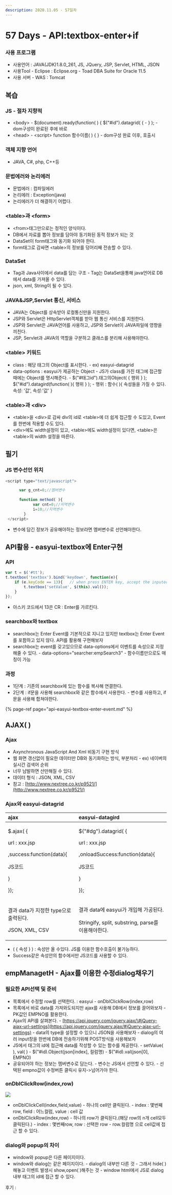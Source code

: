 ```yaml
---
description: 2020.11.05 - 57일차
---
```


# 57 Days - API:textbox-enter+if

### 사용 프로그램

* 사용언어 : JAVA\(JDK\)1.8.0\_261, JS, JQuery, JSP, Servlet, HTML, JSON
* 사용Tool  - Eclipse : Eclipse.org - Toad DBA Suite for Oracle 11.5
* 사용 서버 - WAS : Tomcat

## 복습

### JS - 절차 지향적

* &lt;body&gt; - $\(document\).ready\(function\( \) {       $\("\#id"\).datagrid\( { - } \); - dom구성이 완료된 후에 바로
* &lt;head&gt; - &lt;script&gt;     function 함수이름\( \) { } - dom구성 완료 이후, 호출시

### 객체 지향 언어

* JAVA, C\#, php, C++등

### 문법에러와 논리에러

* 문법에러 : 컴파일에러
* 논리에러 : Exception\(java\)
* 논리에러가 더 해결하기 어렵다.

### &lt;table&gt;과 &lt;form&gt;

* &lt;from&gt;태그만으로는 정적인 양식이다.
* DB에서 자료를 뽑아 정보를 담아야 동기화된 동적 정보가 되는 것
* DataSet이 form태그와 동기화 되어야 한다.
* form태그로 감싸면 &lt;table&gt;의 정보를 덩어리째 전송할 수 있다.

### DataSet

* Tag과 Java사이에서 data를 담는 구조 - Tag는 DataSet을통해 java언어로 DB에서 data를 가져올 수 있다.
* json, xml, String이 될 수 있다.

### JAVA&JSP,Servlet 통신, 서비스

* JAVA는 Object를 상속받아 로컬통신만을 지원한다.
* JSP와 Servlet은 HttpServlet객체를 받아 웹 통신 서비스를 지원한다.
* JSP와 Servlet은 JAVA언어를 사용하고, JSP와 Servlet이 JAVA파일에 영향을 끼친다.
* JSP, Servlet과 JAVA의 역할을 구분하고 클래스를 분리해 사용해야한다.

### &lt;table&gt; 키워드

* class : 해당 태그의 Object를 표시한다.  - ex\) easyui-datagrid
* data-options : easyui가 제공하는 Object - JS가 class를 가진 태그에 접근할 때에는 Object를 명시해준다. - $\("\#태그id"\).태그의Object\( { 행위 } \);   $\("\#id"\).datagird\(function\( \){ 행위 } \); - 행위 : 함수\( \){ 속성들을 가질 수 있다. 속성: '값', 속성:'값' }

### &lt;table&gt;과 &lt;div&gt;

* &lt;table&gt;을 &lt;div&gt;로 감싸 div의 id로 &lt;table&gt;에 더 쉽게 접근할 수 도있고, Event를 한번에 적용할 수도 있다.
* &lt;div&gt;에도 width설정이 있고, &lt;table&gt;에도 width설정이 있다면, &lt;table&gt;은 &lt;table&gt;의 width 설정을 따른다.

## 필기

### JS 변수선언 위치

```javascript
<script type="text/javascript">

      var g_cnt=0;//멤버변수
      
      function method( ){
            var cnt=0;//지역변수
            i=10;//지역변수
        }
 </script>
```

* 변수에 담긴 정보가 공유해야하는 정보라면 멤버변수로 선언해야한다.

## API활용 - easyui-textbox에 Enter구현

### API

```javascript
var t = $('#tt');
t.textbox('textbox').bind('keydown', function(e){
	if (e.keyCode == 13){	// when press ENTER key, accept the inputed value.
		t.textbox('setValue', $(this).val());
	}
});
```

* 아스키 코드에서 13은 CR : Enter를 가르킨다.

### searchbox와  textbox

* searchbox는 Enter Event를 기본적으로 지니고 있지만 textbox는 Enter Event를 포함하고 있지 않다. API를 활용해 구현해보자
* searchbox는 event를 갖고있으므로 data-options에서 이벤트를 속성으로 지정해줄 수 있다. - data-options="searcher:empSearch3" - 함수이름만으로도 매칭이 가능

### 과정

* 1단계 : 기존의 searchbox에 있는 함수를 복사해 연결한다.
* 2단계 : if문을 사용해 searchbox와 같은 함수에서 사용한다. - 변수를 사용하고, if문을 사용해 합쳐야한다.

{% page-ref page="api-easyui-textbox-enter-event.md" %}

## AJAX\( \)

### Ajax

* Axynchronous JavaScript And Xml 비동기 구현 방식
* 웹 화면 갱신없이 필요한 데이터만 DB와 동기화하는 방식, 부분처리 - ex\) 네이버의 실시간 검색어 순위
* 너무 남발하면 산만해질 수 있다.
* 데이터 형식 : JSON, XML, CSV
* 참고 : [http://www.nextree.co.kr/p9521/](http://www.nextree.co.kr/p9521/)

### Ajax와 easyui-datagrid

<table>
  <thead>
    <tr>
      <th style="text-align:left">ajax</th>
      <th style="text-align:left">easyui-datagird</th>
    </tr>
  </thead>
  <tbody>
    <tr>
      <td style="text-align:left">
        <p>$.ajax( {</p>
        <p>url : xxx.jsp</p>
        <p>,success:function(data){</p>
        <p>JS&#xCF54;&#xB4DC;</p>
        <p>}</p>
        <p>});</p>
      </td>
      <td style="text-align:left">
        <p>$(&quot;#dg&quot;).datagrid( {</p>
        <p>url : xxx.jsp</p>
        <p>,onloadSuccess:function(data){</p>
        <p>JS&#xCF54;&#xB4DC;</p>
        <p>}</p>
        <p>});</p>
      </td>
    </tr>
    <tr>
      <td style="text-align:left">
        <p>&#xACB0;&#xACFC; data&#xAC00; &#xC9C0;&#xC815;&#xD55C; type&#xC73C;&#xB85C;
          &#xCD9C;&#xB825;&#xB41C;&#xB2E4;.</p>
        <p>JSON, XML, CSV</p>
      </td>
      <td style="text-align:left">
        <p>&#xACB0;&#xACFC; data&#xC5D0; easyui&#xAC00; &#xAC1C;&#xC785;&#xD574;
          &#xAC00;&#xACF5;&#xB41C;&#xB2E4;.</p>
        <p>Stringify, split, substring, parse&#xB97C; &#xC774;&#xC6A9;&#xD574;&#xC57C;&#xD55C;&#xB2E4;.</p>
      </td>
    </tr>
  </tbody>
</table>

* \( { 속성 } \) : 속성만 올 수있다. JS를 이용한 함수호출이 불가능하다.
* Success같은 속성안의 함수에서만 JS코드를 사용할 수 있다.

## empManagetH - Ajax를 이용한 수정dialog채우기

### 필요한 API선택 및 준비

* 목록에서 수정할 row를 선택한다. : easyui - onDblClickRow\(index,row\)
* 목록에서 바로 data를 가져와도되지만 ajax를 사용해 DB에서 정보를 끌어와보자 - PK값인 EMPNO를 활용한다.
* Ajax의 API를 살펴본다. - [https://api.jquery.com/jquery.ajax/\#jQuery-ajax-url-settings](https://api.jquery.com/jquery.ajax/#jQuery-ajax-url-settings) - data의 type을 설정할 수 있으니 JSON을 사용해보자 - dialog의 여러 input창을 한번에 DB에 전송하기위해 POST방식을 사용해보자
* JS에서 태그의 id에 접근해 data를 작성할 수 있는 함수를 제공한다. - setValue\( \), val\( \) - $\("\#id\).Object\(json\[index\], 컬럼명\) - $\("\#id\).val\(json\[0\], EMPNO\)
* 공유되어야 하는 정보는 멤버변수로 담는다. - 변수는 JS에서 선언할 수 있다. - 선택된 empno값이 수정버튼 클릭시 유지-&gt;넘어가야 한다.

### onDblClickRow\(index,row\)

![](../../.gitbook/assets/1%20%2859%29.png)

* onDblClickCell\(index,field,value\) - 하나의 cell만 클릭된다. - index : 몇번째row, field : 어느컬럼, value : cell 값
* onDblClickRow\(index,row\) - 하나의 row가 클릭된다.\(해당 row의 n개 cell모두 클릭된다.\) - index : 몇번째row, row : 선택한 row - row.컬럼명 으로 cell값에 접근 할 수 있다.

### dialog와 popup의 차이

* window와 popup은 다른 페이지이다.
* window와 dialog는 같은 페이지이다. - dialog의 내부만 다른 것 - 그래서 hide\( \)해놓고 이벤트 발생시 show,open\( \)해주는 것 - window html에서 JS로 dialog내부 태그의 id에 접근 할 수 있다. 



후기 : 

